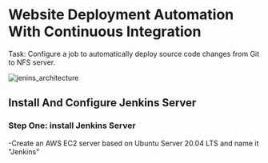 # Website Deployment Automation With Continuous Integration

Task: Configure a job to automatically deploy source code changes from Git to NFS server.

![jenins_architecture](https://user-images.githubusercontent.com/92983658/185145169-c767dad0-02e8-4033-b09f-d573b279049b.png)


## Install And Configure Jenkins Server
### Step One: install Jenkins Server
-Create an AWS EC2 server based on Ubuntu Server 20.04 LTS and name it "Jenkins"
